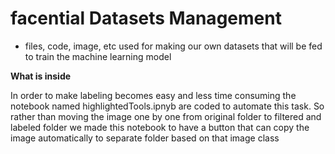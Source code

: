 # facential Datasets Management


* files, code, image, etc used for making our own datasets that will be fed to train the machine learning model 

**What is inside**

In order to make labeling becomes easy and less time consuming the notebook named highlightedTools.ipnyb are coded to automate this task. So rather than moving the image one by one from original folder to filtered and labeled folder we made this notebook to have a button that can copy the image automatically to separate folder based on that image class 
